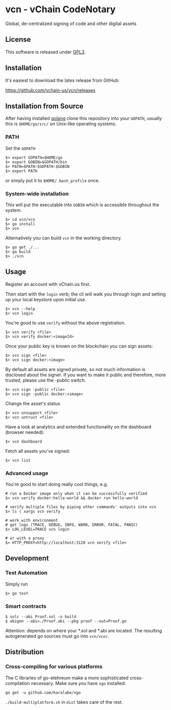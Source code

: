 # vcn - vChain CodeNotary

Global, de-centralized signing of code and other digital assets

## License

This software is released under [GPL3](https://www.gnu.org/licenses/gpl-3.0.en.html).

## Installation

It's easiest to download the lates release from GitHub:

https://github.com/vchain-us/vcn/releases

## Installation from Source

After having installed [golang](https://golang.org/doc/install) clone this 
repository into your `GOPATH`, usually this is `$HOME/go/src/` on Unix-like
operating systems.

### PATH

Set the `GOPATH`

```
$> export GOPATH=$HOME/go
$> export GOBIN=$GOPATH/bin
$> PATH=$PATH:$GOPATH:$GOBIN
$> export PATH
```

or simply put it to `$HOME/.bash_profile` once.

### System-wide installation

This will put the executable into `GOBIN` which is
accessible throughout the system.

```
$> cd vcn/vcn
$> go install
$> vcn
```

Alternatively you can build `vcn` in the working directory.

```
$> go get ./...
$> go build
$> ./vcn
```

## Usage

Register an account with vChain.us first.

Then start with the `login` verb; the cli will walk you through login
and setting up your local keystore upon initial use.
```
$> vcn --help
$> vcn login
```

You're good to use `verify` without the above registration.

```
$> vcn verify <file>
$> vcn verify docker:<imageId>
```

Once your public key is known on the blockchain you can sign assets:

```
$> vcn sign <file>
$> vcn sign docker:<image>
```

By default all assets are signed private, so not much information is disclosed about the signer. If you want to make it public and therefore, more trusted, please use the -public switch.

```
$> vcn sign -public <file>
$> vcn sign -public docker:<image>
```

Change the asset's status

```
$> vcn unsupport <file>
$> vcn untrust <file>
```

Have a look at analytics and extended functionality on the dashboard (browser needed):

```
$> vcn dashboard
```

Fetch all assets you've signed:

```
$> vcn list
```

### Advanced usage 

You're good to start doing really cool things, e.g.

```
# run a Docker image only when it can be successfully verified
$> vcn verify docker:hello-world && docker run hello-world
```

```
# verify multiple files by piping other commands' outputs into vcn
$> ls | xargs vcn verify
```

```
# work with environment
# get logs (TRACE, DEBUG, INFO, WARN, ERROR, FATAL, PANIC)
$> LOG_LEVEL=TRACE vcn login

# or with a proxy
$> HTTP_PROXY=http://localhost:3128 vcn verify <file>
```

## Development

### Test Automation
Simply run

```
$> go test
```

### Smart contracts

```
$ solc --abi Proof.sol -o build
$ abigen --abi=./Proof.abi --pkg proof --out=Proof.go
```
Attention: depends on where your *.sol and *.abi are located. The resulting
autogenerated go sources must go into `vcn/vcn/`.

## Distribution

### Cross-compiling for various platforms

The C libraries of go-etehreum make a more sophisticated cross-compilation
necessary. Make sure you have `xgo` installed:

```
go get -u github.com/karalabe/xgo
```

`./build-multiplatform.sh` in `dist` takes care of the rest.

